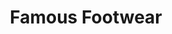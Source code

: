 ---
title: "Famous Footwear"
url: /kansas-city/famous-footwear-north-evanston-avenue/
shop: shoes
---